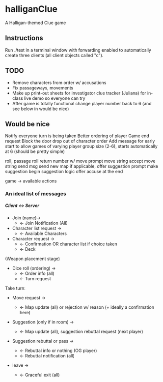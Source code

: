 # halliganClue
A Halligan-themed Clue game

## Instructions
Run ./test in a terminal window with forwarding enabled to automatically create three clients (all client objects called "c").


## TODO

- Remove characters from order w/ accusations
- Fix passageways, movements
- Make up print-out sheets for investigator clue tracker (Juliana) for in-class live demo so everyone can try
- After game is totally functional change player number back to 6 (and see below in would be nice)



## Would be nice
Notify everyone turn is being taken
Better ordering of player
Game end request
Block the door
drop out of character order
Add message for early start to allow games of varying player group size (2-6), starts automatically at 6 (should be pretty simple)




roll, passage
        roll
return number w/ move prompt
        move string
accept move string
send msg
send new map
if applicable, offer suggestion prompt
        make suggestion
begin suggestion logic
        offer accuse at the end

game -> available actions

### An ideal list of messages
##### Client <-> Server

* Join (name)->
    * <- Join Notification (All)
* Character list request ->
    * <- Available Characters
* Character request ->
    * <- Confirmation OR character list if choice taken
    * <- Deck


(Weapon placement stage)

* Dice roll (ordering) ->
    * <- Order info (all)
    * <- Turn request

Take turn:
* Move request ->
    * <- Map update (all) or rejection w/ reason (+ ideally a confirmation here)
* Suggestion (only if in room) ->
    * <- Map update (all), suggestion rebuttal request (next player)
* Suggestion rebuttal or pass ->
    * <- Rebuttal info or nothing (OG player)
    * <- Rebuttal notification (all)


* leave ->
    * <- Graceful exit (all)
